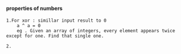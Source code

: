 #### properties of numbers
    
    1.For xor : simillar input result to 0 
        a ^ a = 0
        eg . Given an array of integers, every element appears twice except for one. Find that single one.

    2.

